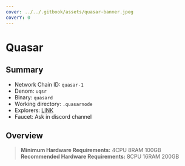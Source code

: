 ```yaml
---
cover: ../../.gitbook/assets/quasar-banner.jpeg
coverY: 0
---
```


# Quasar

## Summary

* Network Chain ID: `quasar-1`
* Denom: `uqsr`
* Binary: `quasard`
* Working directory: `.quasarnode`
* Explorers: [LINK](https://explorer.kjnodes.com/quasar)
* Faucet: Ask in discord channel

## Overview

> **Minimum Hardware Requirements:** 4CPU 8RAM 100GB \
> **Recommended Hardware Requirements:** 8CPU 16RAM 200GB
